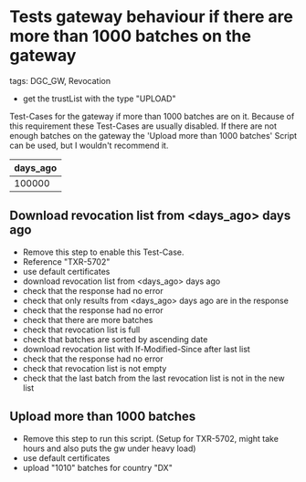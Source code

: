 # Tests gateway behaviour if there are more than 1000 batches on the gateway

tags: DGC_GW, Revocation

* get the trustList with the type "UPLOAD"

Test-Cases for the gateway if more than 1000 batches are on it. Because of this requirement these Test-Cases are usually
disabled. If there are not enough batches on the gateway the 'Upload more than 1000 batches' Script can be used, but I
wouldn't recommend it.

| days_ago |
|----------|
|    100000|

## Download revocation list from <days_ago> days ago

* Remove this step to enable this Test-Case.
* Reference "TXR-5702"
* use default certificates
* download revocation list from <days_ago> days ago
* check that the response had no error
* check that only results from <days_ago> days ago are in the response
* check that the response had no error
* check that there are more batches
* check that revocation list is full
* check that batches are sorted by ascending date
* download revocation list with If-Modified-Since after last list
* check that the response had no error
* check that revocation list is not empty
* check that the last batch from the last revocation list is not in the new list

## Upload more than 1000 batches

* Remove this step to run this script. (Setup for TXR-5702, might take hours and also puts the gw under heavy load)
* use default certificates
* upload "1010" batches for country "DX"
